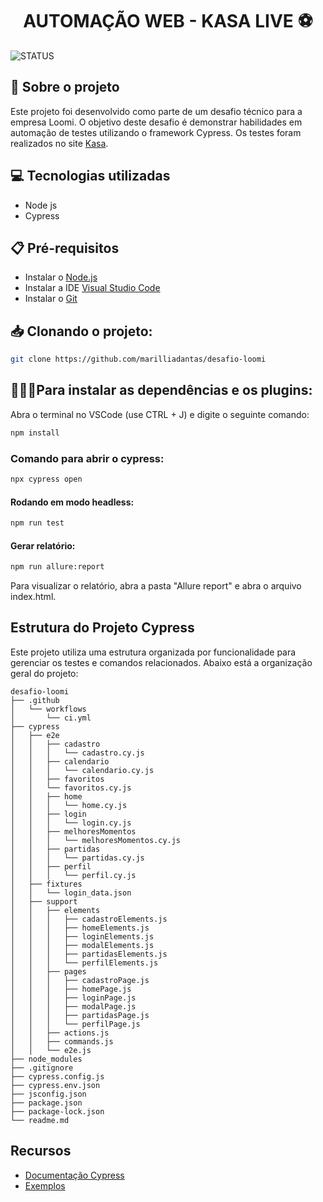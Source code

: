 <h1 align="center"> AUTOMAÇÃO WEB - KASA LIVE ⚽ </h1>

![STATUS](https://img.shields.io/static/v1?label=STATUS&message=%20Finalizado&color=&style=for-the-badge)

## 💬 Sobre o projeto
Este projeto foi desenvolvido como parte de um desafio técnico para a empresa Loomi. O objetivo deste desafio é demonstrar habilidades em automação de testes utilizando o framework Cypress. Os testes foram realizados no site [Kasa](https://www.kasa.live).

## 💻 Tecnologias utilizadas

- Node js
- Cypress

## 📋 Pré-requisitos
- Instalar o [Node.js](https://nodejs.org/)
- Instalar a IDE [Visual Studio Code](https://code.visualstudio.com/download)
- Instalar o [Git](https://git-scm.com/downloads) 

##  📥 Clonando o projeto:
```bash
git clone https://github.com/marilliadantas/desafio-loomi
  ```

##  👩🏻‍💻​ Para instalar as dependências e os plugins:

Abra o terminal no VSCode (use CTRL + J) e digite o seguinte comando:

```bash
npm install
  ```

### Comando para abrir o cypress:

```bash
npx cypress open
  ```

#### Rodando em modo headless:
```bash
npm run test
```

#### Gerar relatório:
```bash
npm run allure:report
```
Para visualizar o relatório, abra a pasta "Allure report" e abra o arquivo index.html. 

## Estrutura do Projeto Cypress

Este projeto utiliza uma estrutura organizada por funcionalidade para gerenciar os testes e comandos relacionados. Abaixo está a organização geral do projeto:

    desafio-loomi
    ├── .github
    │   └── workflows
    │       └── ci.yml
    ├── cypress
    │   ├── e2e
    │   │   ├── cadastro
    │   │   │   └── cadastro.cy.js
    │   │   ├── calendario
    │   │   │   └── calendario.cy.js
    │   │   ├── favoritos
    │   │   └── favoritos.cy.js
    │   │   ├── home
    │   │   │   └── home.cy.js
    │   │   ├── login
    │   │   │   └── login.cy.js
    │   │   ├── melhoresMomentos
    │   │   │   └── melhoresMomentos.cy.js
    │   │   ├── partidas
    │   │   │   └── partidas.cy.js
    │   │   ├── perfil
    │   │   │   └── perfil.cy.js
    │   ├── fixtures
    │   │   └── login_data.json
    │   ├── support
    │   │   ├── elements
    │   │   │   ├── cadastroElements.js
    │   │   │   ├── homeElements.js
    │   │   │   ├── loginElements.js
    │   │   │   ├── modalElements.js
    │   │   │   ├── partidasElements.js
    │   │   │   └── perfilElements.js
    │   │   ├── pages
    │   │   │   ├── cadastroPage.js
    │   │   │   ├── homePage.js
    │   │   │   ├── loginPage.js
    │   │   │   ├── modalPage.js
    │   │   │   ├── partidasPage.js
    │   │   │   └── perfilPage.js
    │   │   ├── actions.js
    │   │   ├── commands.js
    │   │   └── e2e.js
    ├── node_modules
    ├── .gitignore
    ├── cypress.config.js
    ├── cypress.env.json
    ├── jsconfig.json
    ├── package.json
    ├── package-lock.json
    └── readme.md

## Recursos
- [Documentação Cypress](https://docs.cypress.io/guides/overview/why-cypress)
- [Exemplos](https://github.com/cypress-io/cypress-example-recipes)